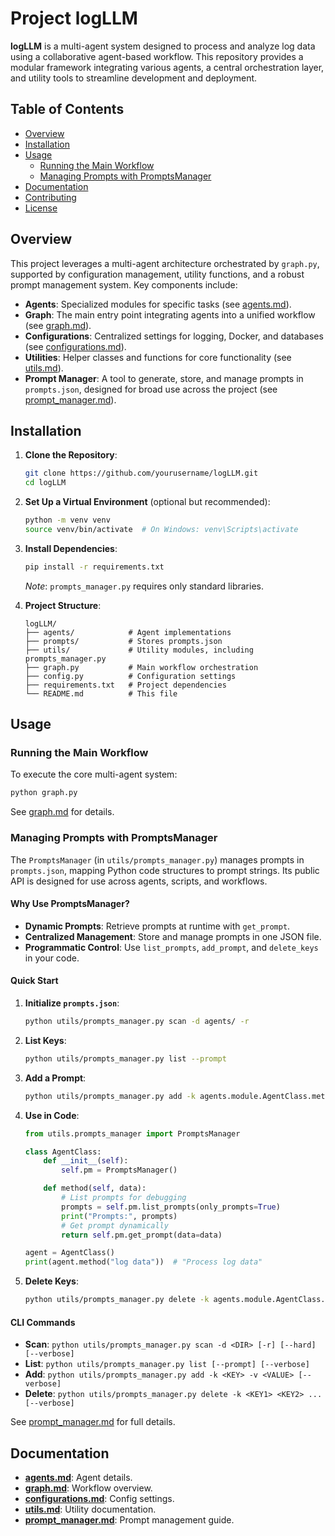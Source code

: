 # Project logLLM

**logLLM** is a multi-agent system designed to process and analyze log data using a collaborative agent-based workflow. This repository provides a modular framework integrating various agents, a central orchestration layer, and utility tools to streamline development and deployment.

## Table of Contents
- [Overview](#overview)
- [Installation](#installation)
- [Usage](#usage)
  - [Running the Main Workflow](#running-the-main-workflow)
  - [Managing Prompts with PromptsManager](#managing-prompts-with-promptsmanager)
- [Documentation](#documentation)
- [Contributing](#contributing)
- [License](#license)

## Overview
This project leverages a multi-agent architecture orchestrated by `graph.py`, supported by configuration management, utility functions, and a robust prompt management system. Key components include:

- **Agents**: Specialized modules for specific tasks (see [agents.md](./doc/agents.md)).
- **Graph**: The main entry point integrating agents into a unified workflow (see [graph.md](./doc/graph.md)).
- **Configurations**: Centralized settings for logging, Docker, and databases (see [configurations.md](./doc/configurable.md)).
- **Utilities**: Helper classes and functions for core functionality (see [utils.md](./doc/utils.md)).
- **Prompt Manager**: A tool to generate, store, and manage prompts in `prompts.json`, designed for broad use across the project (see [prompt_manager.md](./doc/prompts_manager.md)).

## Installation
1. **Clone the Repository**:
   ```bash
   git clone https://github.com/yourusername/logLLM.git
   cd logLLM
   ```

2. **Set Up a Virtual Environment** (optional but recommended):
   ```bash
   python -m venv venv
   source venv/bin/activate  # On Windows: venv\Scripts\activate
   ```

3. **Install Dependencies**:
   ```bash
   pip install -r requirements.txt
   ```
   *Note*: `prompts_manager.py` requires only standard libraries.

4. **Project Structure**:
   ```
   logLLM/
   ├── agents/            # Agent implementations
   ├── prompts/           # Stores prompts.json
   ├── utils/             # Utility modules, including prompts_manager.py
   ├── graph.py           # Main workflow orchestration
   ├── config.py          # Configuration settings
   ├── requirements.txt   # Project dependencies
   └── README.md          # This file
   ```

## Usage

### Running the Main Workflow
To execute the core multi-agent system:
```bash
python graph.py
```
See [graph.md](./doc/graph.md) for details.

### Managing Prompts with PromptsManager
The `PromptsManager` (in `utils/prompts_manager.py`) manages prompts in `prompts.json`, mapping Python code structures to prompt strings. Its public API is designed for use across agents, scripts, and workflows.

#### Why Use PromptsManager?
- **Dynamic Prompts**: Retrieve prompts at runtime with `get_prompt`.
- **Centralized Management**: Store and manage prompts in one JSON file.
- **Programmatic Control**: Use `list_prompts`, `add_prompt`, and `delete_keys` in your code.

#### Quick Start
1. **Initialize `prompts.json`**:
   ```bash
   python utils/prompts_manager.py scan -d agents/ -r
   ```

2. **List Keys**:
   ```bash
   python utils/prompts_manager.py list --prompt
   ```

3. **Add a Prompt**:
   ```bash
   python utils/prompts_manager.py add -k agents.module.AgentClass.method -v "Process {data}"
   ```

4. **Use in Code**:
   ```python
   from utils.prompts_manager import PromptsManager

   class AgentClass:
       def __init__(self):
           self.pm = PromptsManager()

       def method(self, data):
           # List prompts for debugging
           prompts = self.pm.list_prompts(only_prompts=True)
           print("Prompts:", prompts)
           # Get prompt dynamically
           return self.pm.get_prompt(data=data)

   agent = AgentClass()
   print(agent.method("log data"))  # "Process log data"
   ```

5. **Delete Keys**:
   ```bash
   python utils/prompts_manager.py delete -k agents.module.AgentClass.method
   ```

#### CLI Commands
- **Scan**: `python utils/prompts_manager.py scan -d <DIR> [-r] [--hard] [--verbose]`
- **List**: `python utils/prompts_manager.py list [--prompt] [--verbose]`
- **Add**: `python utils/prompts_manager.py add -k <KEY> -v <VALUE> [--verbose]`
- **Delete**: `python utils/prompts_manager.py delete -k <KEY1> <KEY2> ... [--verbose]`

See [prompt_manager.md](./doc/prompts_manager.md) for full details.

## Documentation
- **[agents.md](./doc/agents.md)**: Agent details.
- **[graph.md](./doc/graph.md)**: Workflow overview.
- **[configurations.md](./doc/configurable.md)**: Config settings.
- **[utils.md](./doc/utils.md)**: Utility documentation.
- **[prompt_manager.md](./doc/prompts_manager.md)**: Prompt management guide.
